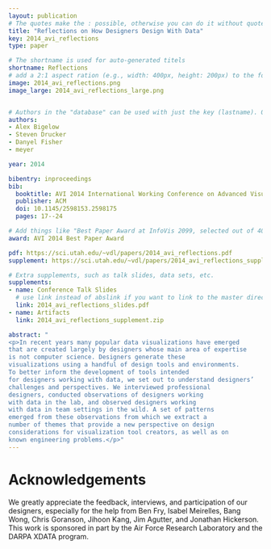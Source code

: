 ```yaml
---
layout: publication
# The quotes make the : possible, otherwise you can do it without quotes
title: "Reflections on How Designers Design With Data"
key: 2014_avi_reflections
type: paper

# The shortname is used for auto-generated titels
shortname: Reflections
# add a 2:1 aspect ration (e.g., width: 400px, height: 200px) to the folder /assets/images/papers/
image: 2014_avi_reflections.png
image_large: 2014_avi_reflections_large.png


# Authors in the "database" can be used with just the key (lastname). Others can be written properly.
authors:
- Alex Bigelow
- Steven Drucker
- Danyel Fisher
- meyer

year: 2014

bibentry: inproceedings
bib:
  booktitle: AVI 2014 International Working Conference on Advanced Visual Interfaces (AVI ’14)
  publisher: ACM
  doi: 10.1145/2598153.2598175
  pages: 17--24

# Add things like "Best Paper Award at InfoVis 2099, selected out of 4000 submissions"
award: AVI 2014 Best Paper Award

pdf: https://sci.utah.edu/~vdl/papers/2014_avi_reflections.pdf
supplement: https://sci.utah.edu/~vdl/papers/2014_avi_reflections_supplement.zip

# Extra supplements, such as talk slides, data sets, etc.
supplements:
- name: Conference Talk Slides
  # use link instead of abslink if you want to link to the master directory
  link: 2014_avi_reflections_slides.pdf
- name: Artifacts
  link: 2014_avi_reflections_supplement.zip

abstract: "
<p>In recent years many popular data visualizations have emerged
that are created largely by designers whose main area of expertise
is not computer science. Designers generate these
visualizations using a handful of design tools and environments.
To better inform the development of tools intended
for designers working with data, we set out to understand designers’
challenges and perspectives. We interviewed professional
designers, conducted observations of designers working
with data in the lab, and observed designers working
with data in team settings in the wild. A set of patterns
emerged from these observations from which we extract a
number of themes that provide a new perspective on design
considerations for visualization tool creators, as well as on
known engineering problems.</p>"
---
```


# Acknowledgements

We greatly appreciate the feedback, interviews, and participation of our designers, especially for the help from Ben
Fry, Isabel Meirelles, Bang Wong, Chris Goranson, Jihoon
Kang, Jim Agutter, and Jonathan Hickerson. This work is
sponsored in part by the Air Force Research Laboratory and
the DARPA XDATA program.
